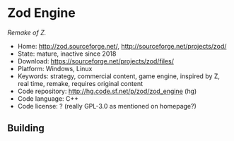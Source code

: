 # Zod Engine

_Remake of Z._

- Home: http://zod.sourceforge.net/, http://sourceforge.net/projects/zod/
- State: mature, inactive since 2018
- Download: https://sourceforge.net/projects/zod/files/
- Platform: Windows, Linux
- Keywords: strategy, commercial content, game engine, inspired by Z, real time, remake, requires original content
- Code repository:  http://hg.code.sf.net/p/zod/zod_engine (hg)
- Code language: C++
- Code license: ? (really GPL-3.0 as mentioned on homepage?)

## Building
